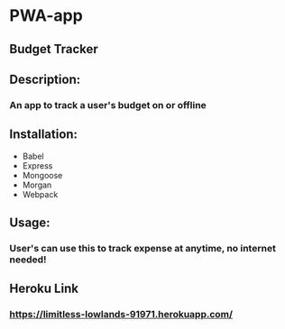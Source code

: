 # PWA-app
## Budget Tracker
## Description:
### An app to track a user's budget on or offline 

## Installation:
* Babel
* Express
* Mongoose
* Morgan
* Webpack

## Usage:
### User's can use this to track expense at anytime, no internet needed! 

## Heroku Link 
### https://limitless-lowlands-91971.herokuapp.com/ 
